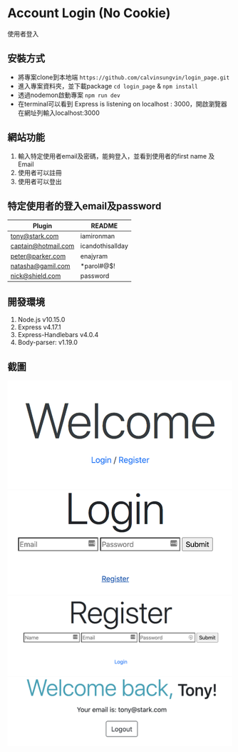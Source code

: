 # Account Login (No Cookie)
使用者登入

## 安裝方式
- 將專案clone到本地端
`https://github.com/calvinsungvin/login_page.git`
- 進入專案資料夾，並下載package
`cd login_page` &
`npm install`
- 透過nodemon啟動專案
`npm run dev`
- 在terminal可以看到 Express is listening on localhost : 3000，開啟瀏覽器在網址列輸入localhost:3000

## 網站功能
1. 輸入特定使用者email及密碼，能夠登入，並看到使用者的first name 及 Email
2. 使用者可以註冊
3. 使用者可以登出

## 特定使用者的登入email及password
| Plugin | README |
| ------ | ------ |
| tony@stark.com | iamironman |
| captain@hotmail.com | icandothisallday |
| peter@parker.com | enajyram |
| natasha@gamil.com | *parol#@$! |
| nick@shield.com | password |


## 開發環境
1. Node.js v10.15.0
2. Express v4.17.1
3. Express-Handlebars v4.0.4
4. Body-parser: v1.19.0


## 截圖
![image info](pic1.png)
![image info](pic2.png)
![image info](pic3.png)
![image info](pic4.png)
